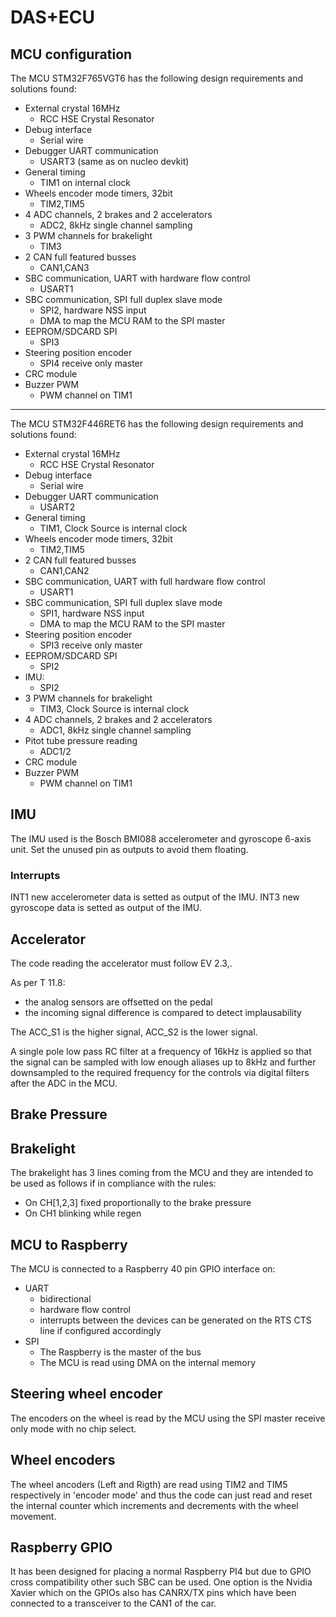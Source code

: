 # DAS+ECU

## MCU configuration

The MCU STM32F765VGT6 has the following design requirements and solutions found:
- External crystal 16MHz
	- RCC HSE Crystal Resonator			
- Debug interface					
	- Serial wire
- Debugger UART communication				
	- USART3 (same as on nucleo devkit)
- General timing
	- TIM1 on internal clock
- Wheels encoder mode timers, 32bit
	- TIM2,TIM5					
- 4 ADC channels, 2 brakes and 2 accelerators		
	- ADC2, 8kHz single channel sampling
- 3 PWM channels for brakelight				
	- TIM3
- 2 CAN full featured busses				
	- CAN1,CAN3
- SBC communication, UART with hardware flow control
	- USART1
- SBC communication, SPI full duplex slave mode
	- SPI2, hardware NSS input
	- DMA to map the MCU RAM to the SPI master
- EEPROM/SDCARD SPI
	- SPI3
- Steering position encoder
	- SPI4 receive only master
- CRC module
- Buzzer PWM
	- PWM channel on TIM1
-------------------------------------------------------------------------------------------
The MCU STM32F446RET6 has the following design requirements and solutions found:
- External crystal 16MHz
	- RCC HSE Crystal Resonator
- Debug interface
	- Serial wire
- Debugger UART communication
	- USART2
- General timing
	- TIM1, Clock Source is internal clock
- Wheels encoder mode timers, 32bit
	- TIM2,TIM5
- 2 CAN full featured busses
	- CAN1,CAN2
- SBC communication, UART with full hardware flow control
	- USART1
- SBC communication, SPI full duplex slave mode
	- SPI1, hardware NSS input
	- DMA to map the MCU RAM to the SPI master	
- Steering position encoder
	- SPI3 receive only master
- EEPROM/SDCARD SPI
	- SPI2
- IMU:
	- SPI2
- 3 PWM channels for brakelight
	- TIM3, Clock Source is internal clock
- 4 ADC channels, 2 brakes and 2 accelerators
	- ADC1, 8kHz single channel sampling
- Pitot tube pressure reading
	- ADC1/2
- CRC module
- Buzzer PWM
	- PWM channel on TIM1

## IMU

The IMU used is the Bosch BMI088 accelerometer and gyroscope 6-axis unit.
Set the unused pin as outputs to avoid them floating.

### Interrupts
INT1 new accelerometer data is setted as output of the IMU.
INT3 new gyroscope data is setted as output of the IMU.

## Accelerator

The code reading the accelerator must follow EV 2.3,.

As per T 11.8:
- the analog sensors are offsetted on the pedal
- the incoming signal difference is compared to detect implausability

The ACC_S1 is the higher signal, ACC_S2 is the lower signal.

A single pole low pass RC filter at a frequency of 16kHz is applied so that the signal can be sampled with low enough aliases up to 8kHz and further downsampled to the required frequency for the controls via digital filters after the ADC in the MCU.

## Brake Pressure


## Brakelight

The brakelight has 3 lines coming from the MCU and they are intended to be used as follows if in compliance with the rules:
- On CH[1,2,3] fixed proportionally to the brake pressure
- On CH1 blinking while regen

## MCU to Raspberry

The MCU is connected to a Raspberry 40 pin GPIO interface on:
- UART
  - bidirectional
  - hardware flow control
  - interrupts between the devices can be generated on the RTS CTS line if configured accordingly
- SPI
  - The Raspberry is the master of the bus
  - The MCU is read using DMA on the internal memory

## Steering wheel encoder

The encoders on the wheel is read by the MCU using the SPI master receive only mode with no chip select.

## Wheel encoders

The wheel ancoders (Left and Rigth) are read using TIM2 and TIM5 respectively in 'encoder mode' and thus the code can just read and reset the internal counter which increments and decrements with the wheel movement.

## Raspberry GPIO

It has been designed for placing a normal Raspberry PI4 but due to GPIO cross compatibility other such SBC can be used. One option is the Nvidia Xavier which on the GPIOs also has CANRX/TX pins which have been connected to a transceiver to the CAN1 of the car.
